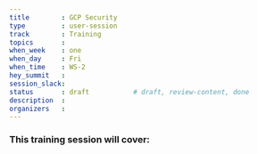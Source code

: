 ```yaml
---
title        : GCP Security
type         : user-session
track        : Training
topics       : 
when_week    : one
when_day     : Fri
when_time    : WS-2
hey_summit   : 
session_slack:
status       : draft           # draft, review-content, done
description  : 
organizers   : 
---
```


### This training session will cover:


